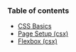 ### Table of contents

* [CSS Basics](#/css) 
* [Page Setup (csx)](#/page)
* [Flexbox (csx)](#/flex)